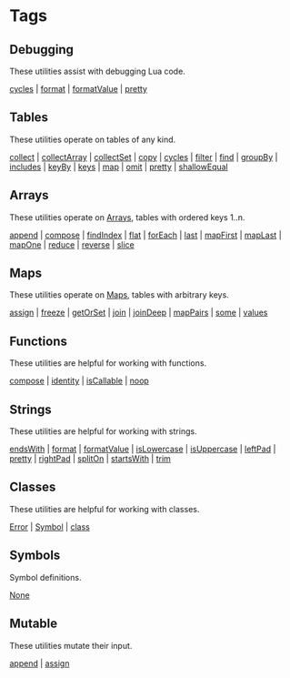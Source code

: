 # Tags

## Debugging

These utilities assist with debugging Lua code.

[cycles](../api#cycles) |
[format](../api#format) |
[formatValue](../api#formatvalue) |
[pretty](../api#pretty)

## Tables

These utilities operate on tables of any kind.

[collect](../api#collect) |
[collectArray](../api#collectarray) |
[collectSet](../api#collectset) |
[copy](../api#copy) |
[cycles](../api#cycles) |
[filter](../api#filter) |
[find](../api#find) |
[groupBy](../api#groupby) |
[includes](../api#includes) |
[keyBy](../api#keyby) |
[keys](../api#keys) |
[map](../api#map) |
[omit](../api#omit) |
[pretty](../api#pretty) |
[shallowEqual](../api#shallowequal)

## Arrays

These utilities operate on [Arrays](../types#array), tables with ordered keys 1..n.

[append](../api#append) |
[compose](../api#compose) |
[findIndex](../api#findindex) |
[flat](../api#flat) |
[forEach](../api#foreach) |
[last](../api#last) |
[mapFirst](../api#mapfirst) |
[mapLast](../api#maplast) |
[mapOne](../api#mapone) |
[reduce](../api#reduce) |
[reverse](../api#reverse) |
[slice](../api#slice)

## Maps

These utilities operate on [Maps](../types#map), tables with arbitrary keys.

[assign](../api#assign) |
[freeze](../api#freeze) |
[getOrSet](../api#getorset) |
[join](../api#join) |
[joinDeep](../api#joindeep) |
[mapPairs](../api#mappairs) |
[some](../api#some) |
[values](../api#values)

## Functions

These utilities are helpful for working with functions.

[compose](../api#compose) |
[identity](../api#identity) |
[isCallable](../api#iscallable) |
[noop](../api#noop)

## Strings

These utilities are helpful for working with strings.

[endsWith](../api#endswith) |
[format](../api#format) |
[formatValue](../api#formatvalue) |
[isLowercase](../api#islowercase) |
[isUppercase](../api#isuppercase) |
[leftPad](../api#leftpad) |
[pretty](../api#pretty) |
[rightPad](../api#rightpad) |
[splitOn](../api#spliton) |
[startsWith](../api#startswith) |
[trim](../api#trim)

## Classes

These utilities are helpful for working with classes.

[Error](../api#error) |
[Symbol](../api#symbol) |
[class](../api#class)

## Symbols

Symbol definitions.

[None](../api#none)

## Mutable

These utilities mutate their input.

[append](../api#append) |
[assign](../api#assign)
